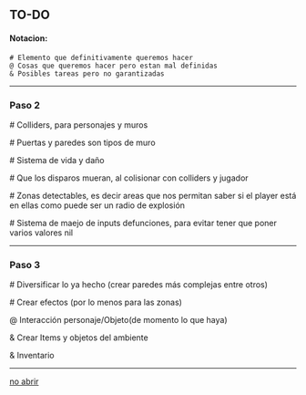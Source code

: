 ## TO-DO
#### Notacion:
```
# Elemento que definitivamente queremos hacer
@ Cosas que queremos hacer pero estan mal definidas
& Posibles tareas pero no garantizadas
```
---

### Paso 2

 \# Colliders, para personajes y muros

\# Puertas y paredes son tipos de muro

\# Sistema de vida y daño

\# Que los disparos mueran, al colisionar con colliders y jugador

\# Zonas detectables, es decir areas que nos permitan saber si el player está en ellas como puede ser un radio de explosión

\# Sistema de maejo de inputs defunciones, para evitar tener que poner varios valores nil

---
### Paso 3

\# Diversificar lo ya hecho (crear paredes más complejas entre otros)

\# Crear efectos (por lo menos para las zonas)

@ Interacción personaje/Objeto(de momento lo que haya)

& Crear Items y objetos del ambiente 

& Inventario 

---

[no abrir](https://youtu.be/dQw4w9WgXcQ)
